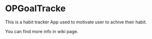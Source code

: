 # OPGoalTracke

This is a habit tracker App used to motivate user to achive their habit.

You can find more info in wiki page.
